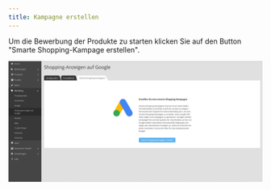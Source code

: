 ```yaml
---
title: Kampagne erstellen
---
```


Um die Bewerbung der Produkte zu starten klicken Sie auf den Button "Smarte Shopping-Kampage erstellen".

![Kampagne erstellen](img/Ads_starten_1.png)
